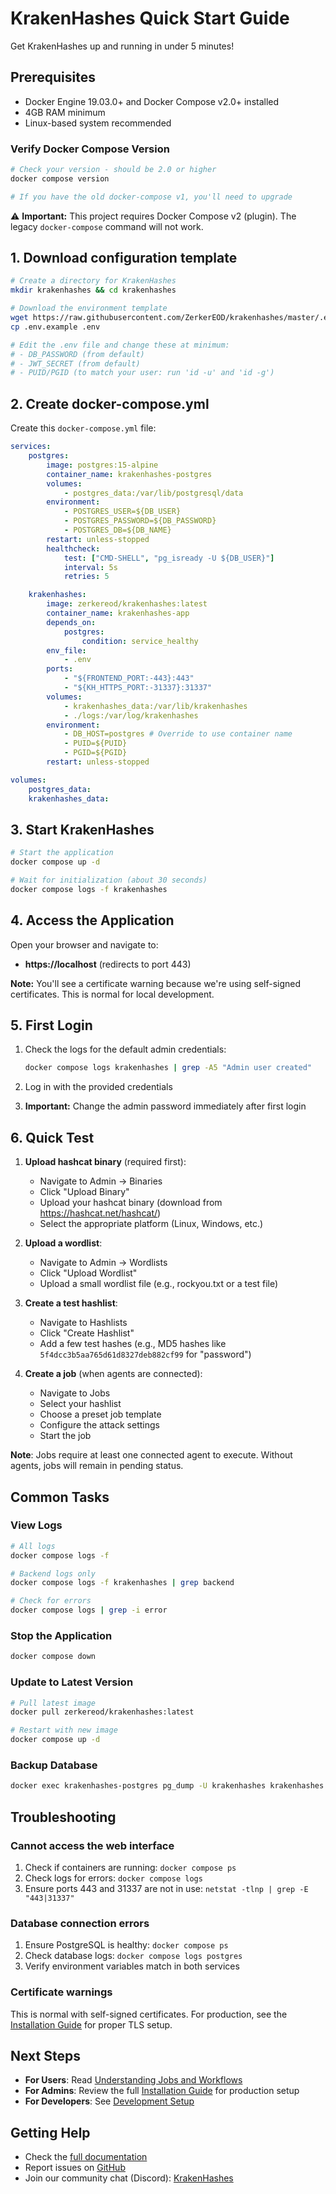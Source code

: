 # KrakenHashes Quick Start Guide

Get KrakenHashes up and running in under 5 minutes!

## Prerequisites

- Docker Engine 19.03.0+ and Docker Compose v2.0+ installed
- 4GB RAM minimum
- Linux-based system recommended

### Verify Docker Compose Version

```bash
# Check your version - should be 2.0 or higher
docker compose version

# If you have the old docker-compose v1, you'll need to upgrade
```

⚠️ **Important:** This project requires Docker Compose v2 (plugin). The legacy `docker-compose` command will not work.

## 1. Download configuration template

```bash
# Create a directory for KrakenHashes
mkdir krakenhashes && cd krakenhashes

# Download the environment template
wget https://raw.githubusercontent.com/ZerkerEOD/krakenhashes/master/.env.example
cp .env.example .env

# Edit the .env file and change these at minimum:
# - DB_PASSWORD (from default)
# - JWT_SECRET (from default)
# - PUID/PGID (to match your user: run 'id -u' and 'id -g')
```

## 2. Create docker-compose.yml

Create this `docker-compose.yml` file:

```yaml
services:
    postgres:
        image: postgres:15-alpine
        container_name: krakenhashes-postgres
        volumes:
            - postgres_data:/var/lib/postgresql/data
        environment:
            - POSTGRES_USER=${DB_USER}
            - POSTGRES_PASSWORD=${DB_PASSWORD}
            - POSTGRES_DB=${DB_NAME}
        restart: unless-stopped
        healthcheck:
            test: ["CMD-SHELL", "pg_isready -U ${DB_USER}"]
            interval: 5s
            retries: 5

    krakenhashes:
        image: zerkereod/krakenhashes:latest
        container_name: krakenhashes-app
        depends_on:
            postgres:
                condition: service_healthy
        env_file:
            - .env
        ports:
            - "${FRONTEND_PORT:-443}:443"
            - "${KH_HTTPS_PORT:-31337}:31337"
        volumes:
            - krakenhashes_data:/var/lib/krakenhashes
            - ./logs:/var/log/krakenhashes
        environment:
            - DB_HOST=postgres # Override to use container name
            - PUID=${PUID}
            - PGID=${PGID}
        restart: unless-stopped

volumes:
    postgres_data:
    krakenhashes_data:
```

## 3. Start KrakenHashes

```bash
# Start the application
docker compose up -d

# Wait for initialization (about 30 seconds)
docker compose logs -f krakenhashes
```

## 4. Access the Application

Open your browser and navigate to:

-   **https://localhost** (redirects to port 443)

**Note:** You'll see a certificate warning because we're using self-signed certificates. This is normal for local development.

## 5. First Login

1. Check the logs for the default admin credentials:

    ```bash
    docker compose logs krakenhashes | grep -A5 "Admin user created"
    ```

2. Log in with the provided credentials
3. **Important:** Change the admin password immediately after first login

## 6. Quick Test

1. **Upload hashcat binary** (required first):

    - Navigate to Admin → Binaries
    - Click "Upload Binary"
    - Upload your hashcat binary (download from https://hashcat.net/hashcat/)
    - Select the appropriate platform (Linux, Windows, etc.)

2. **Upload a wordlist**:

    - Navigate to Admin → Wordlists
    - Click "Upload Wordlist"
    - Upload a small wordlist file (e.g., rockyou.txt or a test file)

3. **Create a test hashlist**:

    - Navigate to Hashlists
    - Click "Create Hashlist"
    - Add a few test hashes (e.g., MD5 hashes like `5f4dcc3b5aa765d61d8327deb882cf99` for "password")

4. **Create a job** (when agents are connected):
    - Navigate to Jobs
    - Select your hashlist
    - Choose a preset job template
    - Configure the attack settings
    - Start the job

**Note**: Jobs require at least one connected agent to execute. Without agents, jobs will remain in pending status.

## Common Tasks

### View Logs

```bash
# All logs
docker compose logs -f

# Backend logs only
docker compose logs -f krakenhashes | grep backend

# Check for errors
docker compose logs | grep -i error
```

### Stop the Application

```bash
docker compose down
```

### Update to Latest Version

```bash
# Pull latest image
docker pull zerkereod/krakenhashes:latest

# Restart with new image
docker compose up -d
```

### Backup Database

```bash
docker exec krakenhashes-postgres pg_dump -U krakenhashes krakenhashes > backup.sql
```

## Troubleshooting

### Cannot access the web interface

1. Check if containers are running: `docker compose ps`
2. Check logs for errors: `docker compose logs`
3. Ensure ports 443 and 31337 are not in use: `netstat -tlnp | grep -E "443|31337"`

### Database connection errors

1. Ensure PostgreSQL is healthy: `docker compose ps`
2. Check database logs: `docker compose logs postgres`
3. Verify environment variables match in both services

### Certificate warnings

This is normal with self-signed certificates. For production, see the [Installation Guide](installation.md) for proper TLS setup.

## Next Steps

-   **For Users**: Read [Understanding Jobs and Workflows](user/understanding_jobs_and_workflows.md)
-   **For Admins**: Review the full [Installation Guide](installation.md) for production setup
-   **For Developers**: See [Development Setup](installation.md#development-installation)

## Getting Help

-   Check the [full documentation](README.md)
-   Report issues on [GitHub](https://github.com/ZerkerEOD/krakenhashes/issues)
-   Join our community chat (Discord): [KrakenHashes](https://discord.gg/taafA9cSFV)
